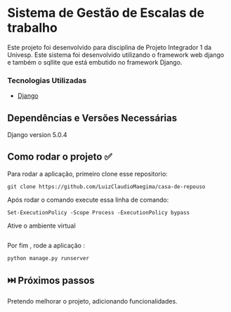 

# Sistema de Gestão de Escalas de trabalho

Este projeto foi desenvolvido para disciplina de Projeto Integrador 1 da Univesp. Este sistema foi desenvolvido utilizando  o framework web django e também o sqllite que está embutido no framework Django.



### Tecnologias Utilizadas


* [Django](https://www.djangoproject.com/)

  
  
## Dependências e Versões Necessárias



Django version 5.0.4

## Como rodar o projeto ✅


Para rodar a aplicação, primeiro clone esse repositorio:

```
git clone https://github.com/LuizClaudioMaegima/casa-de-repouso
```

Após rodar o comando execute essa linha de comando:

```
Set-ExecutionPolicy -Scope Process -ExecutionPolicy bypass
```
Ative o ambiente virtual
```

```
Por fim , rode a aplicação :
```
python manage.py runserver
```




## ⏭️ Próximos passos

Pretendo melhorar o projeto, adicionando funcionalidades.
